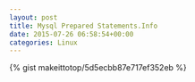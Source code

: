 ```yaml
---
layout: post                                                                                                              
title: Mysql Prepared Statements.Info                                                                                                                       
date: 2015-07-26 06:58:54+00:00                                                                                                                        
categories: Linux                                                                                                                
---                                                                                                                              
```


{% gist makeittotop/5d5ecbb87e717ef352eb %}                                                                                                           

